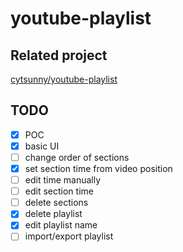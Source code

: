 # youtube-playlist

## Related project

[cytsunny/youtube-playlist](https://github.com/cytsunny/youtube-playlist?tab=readme-ov-file)

## TODO

 - [x] POC
 - [x] basic UI
 - [ ] change order of sections
 - [x] set section time from video position
 - [ ] edit time manually
 - [ ] edit section time
 - [ ] delete sections
 - [x] delete playlist
 - [x] edit playlist name
 - [ ] import/export playlist
